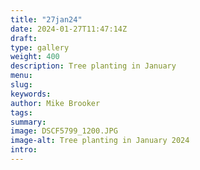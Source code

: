 ```yaml
---
title: "27jan24"
date: 2024-01-27T11:47:14Z
draft: 
type: gallery
weight: 400
description: Tree planting in January 
menu:
slug:
keywords:
author: Mike Brooker 
tags: 
summary: 
image: DSCF5799_1200.JPG
image-alt: Tree planting in January 2024
intro:
---
```



